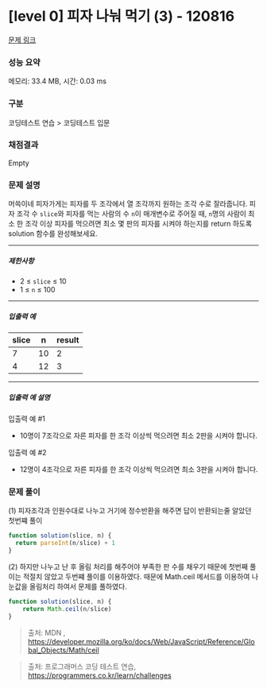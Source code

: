 # [level 0] 피자 나눠 먹기 (3) - 120816 

[문제 링크](https://school.programmers.co.kr/learn/courses/30/lessons/120816) 

### 성능 요약

메모리: 33.4 MB, 시간: 0.03 ms

### 구분

코딩테스트 연습 > 코딩테스트 입문

### 채점결과

Empty

### 문제 설명

<p>머쓱이네 피자가게는 피자를 두 조각에서 열 조각까지 원하는 조각 수로 잘라줍니다. 피자 조각 수 <code>slice</code>와 피자를 먹는 사람의 수 <code>n</code>이 매개변수로 주어질 때, <code>n</code>명의 사람이 최소 한 조각 이상 피자를 먹으려면 최소 몇 판의 피자를 시켜야 하는지를 return 하도록 solution 함수를 완성해보세요.</p>

<hr>

<h5>제한사항</h5>

<ul>
<li>2 ≤ <code>slice</code> ≤ 10</li>
<li>1 ≤ <code>n</code> ≤ 100</li>
</ul>

<hr>

<h5>입출력 예</h5>
<table class="table">
        <thead><tr>
<th>slice</th>
<th>n</th>
<th>result</th>
</tr>
</thead>
        <tbody><tr>
<td>7</td>
<td>10</td>
<td>2</td>
</tr>
<tr>
<td>4</td>
<td>12</td>
<td>3</td>
</tr>
</tbody>
      </table>
<hr>

<h5>입출력 예 설명</h5>

<p>입출력 예 #1</p>

<ul>
<li>10명이 7조각으로 자른 피자를 한 조각 이상씩 먹으려면 최소 2판을 시켜야 합니다.</li>
</ul>

<p>입출력 예 #2</p>

<ul>
<li>12명이 4조각으로 자른 피자를 한 조각 이상씩 먹으려면 최소 3판을 시켜야 합니다.</li>
</ul>

### 문제 풀이
(1) 피자조각과 인원수대로 나누고 거기에 정수반환을 해주면 답이 반환되는줄 알았던 첫번쨰 풀이
```js
function solution(slice, n) {
  return parseInt(n/slice) + 1 
}
```
(2) 하지만 나누고 난 후 올림 처리를 해주어야 부족한 판 수를 채우기 때문에 첫번째 풀이는 적절치 않았고 두번쨰 풀이를 이용하였다.
때문에 Math.ceil 메서드를 이용하여 나눈값을 올림처리 하여서 문제를 풀하였다.

```js
function solution(slice, n) {
    return Math.ceil(n/slice) 
}
```

>출처: MDN , https://developer.mozilla.org/ko/docs/Web/JavaScript/Reference/Global_Objects/Math/ceil

> 출처: 프로그래머스 코딩 테스트 연습, https://programmers.co.kr/learn/challenges
